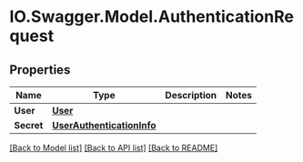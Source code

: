 # IO.Swagger.Model.AuthenticationRequest
## Properties

Name | Type | Description | Notes
------------ | ------------- | ------------- | -------------
**User** | [**User**](User.md) |  | 
**Secret** | [**UserAuthenticationInfo**](UserAuthenticationInfo.md) |  | 

[[Back to Model list]](../README.md#documentation-for-models) [[Back to API list]](../README.md#documentation-for-api-endpoints) [[Back to README]](../README.md)

